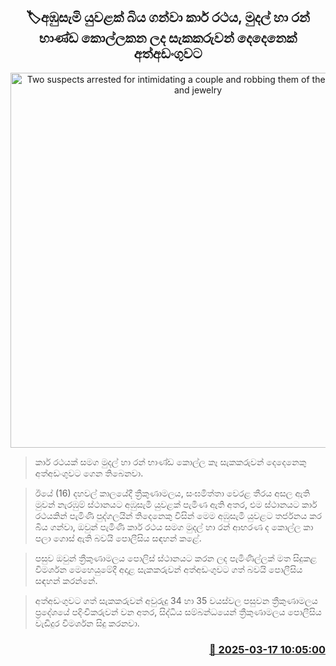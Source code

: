 <p align='center'><b><h2 align='center' title='Two suspects arrested for intimidating a couple and robbing them of their car, money and jewelry'>🏷අඹුසැමි යුවළක් බිය ගන්වා කාර් රථය, මුදල් හා රන් භාණ්ඩ කොල්ලකන ලද සැකකරුවන් දෙදෙනෙක් අත්අඩංගුවට</h2></b></p>
<p align='center'><img src='https://helakuru.sgp1.cdn.digitaloceanspaces.com/esana/images/lib/car-yu.jpg' width='600' alt='Two suspects arrested for intimidating a couple and robbing them of their car, money and jewelry'></p>

> කාර් රථයක් සමග මුදල් හා රන් භාණ්ඩ කොල්ල කෑ සැකකරුවන් දෙදෙනෙකු අත්අඩංගුවට ගෙන තිබෙනවා.

> ඊයේ (16) දහවල් කාලයේදී ත්‍රීකුණාමලය, සංඝමිත්තා වෙරළ තීරය අසල ඇති මුවන් නැරඹුම් ස්ථානයට අඹුසැමි යුවළක් පැමිණ ඇති අතර, එම ස්ථානයට කාර් රථයකින් පැමිණි පුද්ගලයින් තිදෙනෙකු විසින් මෙම අඹුසැමි යුවළට තර්ජනය කර බිය ගන්වා, ඔවුන් පැමිණි කාර් රථය සමග මුදල් හා රන් ආභරණ ද කොල්ල කා පලා ගොස් ඇති බවයි පොලීසිය සඳහන් කළේ.

> පසුව ඔවුන් ත්‍රීකුණාමලය පොලිස් ස්ථානයට කරන ලද පැමිණිල්ලක් මත සිදුකළ විමර්ශන මෙහෙයුමේදී අදාළ සැකකරුවන් අත්අඩංගුවට ගත් බවයි පොලීසිය සඳහන් කරන්නේ.

> අත්අඩංගුවට ගත් සැකකරුවන් අවුරුදු 34 හා 35 වයස්වල පසුවන ත්‍රීකුණාමලය ප්‍රදේශයේ පදිංචිකරුවන් වන අතර, සිද්ධිය සම්බන්ධයෙන් ත්‍රීකුණාමලය පොලීසිය වැඩිදුර විමර්ශන සිදු කරනවා.



<h3 align='right'><a href='https://www.helakuru.lk/esana/p/108367/'>📅 2025-03-17 10:05:00</a></h3>
